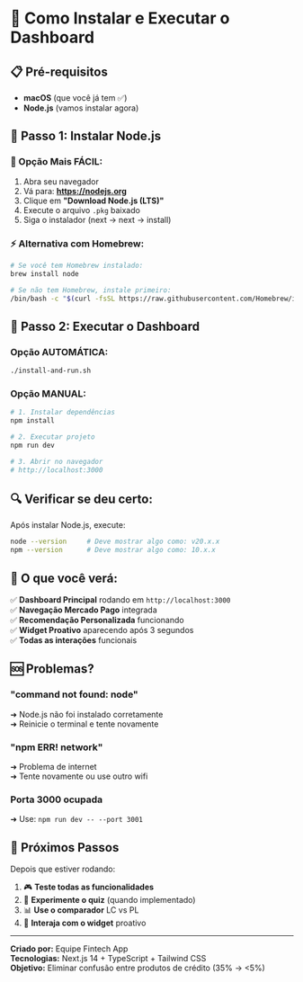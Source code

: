 # 🚀 Como Instalar e Executar o Dashboard

## 📋 Pré-requisitos
- **macOS** (que você já tem ✅)
- **Node.js** (vamos instalar agora)

## 📱 Passo 1: Instalar Node.js

### 🎯 Opção Mais FÁCIL:
1. Abra seu navegador
2. Vá para: **https://nodejs.org**
3. Clique em **"Download Node.js (LTS)"**
4. Execute o arquivo `.pkg` baixado
5. Siga o instalador (next → next → install)

### ⚡ Alternativa com Homebrew:
```bash
# Se você tem Homebrew instalado:
brew install node

# Se não tem Homebrew, instale primeiro:
/bin/bash -c "$(curl -fsSL https://raw.githubusercontent.com/Homebrew/install/HEAD/install.sh)"
```

## 🎯 Passo 2: Executar o Dashboard

### Opção AUTOMÁTICA:
```bash
./install-and-run.sh
```

### Opção MANUAL:
```bash
# 1. Instalar dependências
npm install

# 2. Executar projeto
npm run dev

# 3. Abrir no navegador
# http://localhost:3000
```

## 🔍 Verificar se deu certo:

Após instalar Node.js, execute:
```bash
node --version     # Deve mostrar algo como: v20.x.x
npm --version      # Deve mostrar algo como: 10.x.x
```

## 🎯 O que você verá:

✅ **Dashboard Principal** rodando em `http://localhost:3000`  
✅ **Navegação Mercado Pago** integrada  
✅ **Recomendação Personalizada** funcionando  
✅ **Widget Proativo** aparecendo após 3 segundos  
✅ **Todas as interações** funcionais  

## 🆘 Problemas?

### "command not found: node"
➜ Node.js não foi instalado corretamente  
➜ Reinicie o terminal e tente novamente  

### "npm ERR! network"
➜ Problema de internet  
➜ Tente novamente ou use outro wifi  

### Porta 3000 ocupada
➜ Use: `npm run dev -- --port 3001`  

## 🚀 Próximos Passos

Depois que estiver rodando:
1. 🎮 **Teste todas as funcionalidades**
2. 🎯 **Experimente o quiz** (quando implementado)
3. 📊 **Use o comparador** LC vs PL
4. 🤖 **Interaja com o widget** proativo

---
**Criado por:** Equipe Fintech App  
**Tecnologias:** Next.js 14 + TypeScript + Tailwind CSS  
**Objetivo:** Eliminar confusão entre produtos de crédito (35% → <5%)
